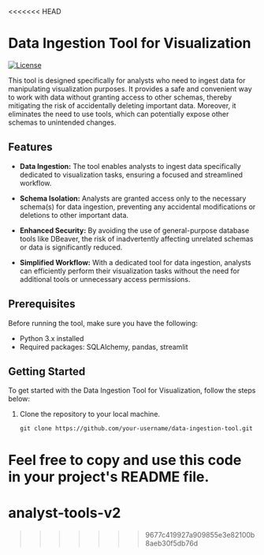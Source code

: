 <<<<<<< HEAD
# Data Ingestion Tool for Visualization

[![License](https://img.shields.io/badge/license-MIT-blue.svg)](https://opensource.org/licenses/MIT)

This tool is designed specifically for analysts who need to ingest data for manipulating visualization purposes. It provides a safe and convenient way to work with data without granting access to other schemas, thereby mitigating the risk of accidentally deleting important data. Moreover, it eliminates the need to use tools, which can potentially expose other schemas to unintended changes.

## Features

- **Data Ingestion:** The tool enables analysts to ingest data specifically dedicated to visualization tasks, ensuring a focused and streamlined workflow.

- **Schema Isolation:** Analysts are granted access only to the necessary schema(s) for data ingestion, preventing any accidental modifications or deletions to other important data.

- **Enhanced Security:** By avoiding the use of general-purpose database tools like DBeaver, the risk of inadvertently affecting unrelated schemas or data is significantly reduced.

- **Simplified Workflow:** With a dedicated tool for data ingestion, analysts can efficiently perform their visualization tasks without the need for additional tools or unnecessary access permissions.

## Prerequisites

Before running the tool, make sure you have the following:

- Python 3.x installed
- Required packages: SQLAlchemy, pandas, streamlit

## Getting Started

To get started with the Data Ingestion Tool for Visualization, follow the steps below:

1. Clone the repository to your local machine.

   ```shell
   git clone https://github.com/your-username/data-ingestion-tool.git

Feel free to copy and use this code in your project's README file.
=======
# analyst-tools-v2
>>>>>>> 9677c419927a909855e3e82100b8aeb30f5db76d
